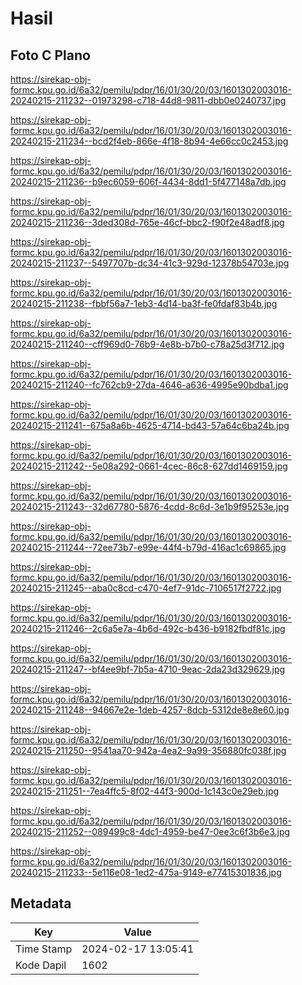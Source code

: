 # Hasil

## Foto C Plano

https://sirekap-obj-formc.kpu.go.id/6a32/pemilu/pdpr/16/01/30/20/03/1601302003016-20240215-211232--01973298-c718-44d8-9811-dbb0e0240737.jpg

https://sirekap-obj-formc.kpu.go.id/6a32/pemilu/pdpr/16/01/30/20/03/1601302003016-20240215-211234--bcd2f4eb-866e-4f18-8b94-4e66cc0c2453.jpg

https://sirekap-obj-formc.kpu.go.id/6a32/pemilu/pdpr/16/01/30/20/03/1601302003016-20240215-211236--b9ec6059-606f-4434-8dd1-5f477148a7db.jpg

https://sirekap-obj-formc.kpu.go.id/6a32/pemilu/pdpr/16/01/30/20/03/1601302003016-20240215-211236--3ded308d-765e-46cf-bbc2-f90f2e48adf8.jpg

https://sirekap-obj-formc.kpu.go.id/6a32/pemilu/pdpr/16/01/30/20/03/1601302003016-20240215-211237--5497707b-dc34-41c3-929d-12378b54703e.jpg

https://sirekap-obj-formc.kpu.go.id/6a32/pemilu/pdpr/16/01/30/20/03/1601302003016-20240215-211238--fbbf56a7-1eb3-4d14-ba3f-fe0fdaf83b4b.jpg

https://sirekap-obj-formc.kpu.go.id/6a32/pemilu/pdpr/16/01/30/20/03/1601302003016-20240215-211240--cff969d0-76b9-4e8b-b7b0-c78a25d3f712.jpg

https://sirekap-obj-formc.kpu.go.id/6a32/pemilu/pdpr/16/01/30/20/03/1601302003016-20240215-211240--fc762cb9-27da-4646-a636-4995e90bdba1.jpg

https://sirekap-obj-formc.kpu.go.id/6a32/pemilu/pdpr/16/01/30/20/03/1601302003016-20240215-211241--675a8a6b-4625-4714-bd43-57a64c6ba24b.jpg

https://sirekap-obj-formc.kpu.go.id/6a32/pemilu/pdpr/16/01/30/20/03/1601302003016-20240215-211242--5e08a292-0661-4cec-86c8-627dd1469159.jpg

https://sirekap-obj-formc.kpu.go.id/6a32/pemilu/pdpr/16/01/30/20/03/1601302003016-20240215-211243--32d67780-5876-4cdd-8c6d-3e1b9f95253e.jpg

https://sirekap-obj-formc.kpu.go.id/6a32/pemilu/pdpr/16/01/30/20/03/1601302003016-20240215-211244--72ee73b7-e99e-44f4-b79d-416ac1c69865.jpg

https://sirekap-obj-formc.kpu.go.id/6a32/pemilu/pdpr/16/01/30/20/03/1601302003016-20240215-211245--aba0c8cd-c470-4ef7-91dc-7106517f2722.jpg

https://sirekap-obj-formc.kpu.go.id/6a32/pemilu/pdpr/16/01/30/20/03/1601302003016-20240215-211246--2c6a5e7a-4b6d-492c-b436-b9182fbdf81c.jpg

https://sirekap-obj-formc.kpu.go.id/6a32/pemilu/pdpr/16/01/30/20/03/1601302003016-20240215-211247--bf4ee9bf-7b5a-4710-9eac-2da23d329629.jpg

https://sirekap-obj-formc.kpu.go.id/6a32/pemilu/pdpr/16/01/30/20/03/1601302003016-20240215-211248--94667e2e-1deb-4257-8dcb-5312de8e8e60.jpg

https://sirekap-obj-formc.kpu.go.id/6a32/pemilu/pdpr/16/01/30/20/03/1601302003016-20240215-211250--9541aa70-942a-4ea2-9a99-356880fc038f.jpg

https://sirekap-obj-formc.kpu.go.id/6a32/pemilu/pdpr/16/01/30/20/03/1601302003016-20240215-211251--7ea4ffc5-8f02-44f3-900d-1c143c0e29eb.jpg

https://sirekap-obj-formc.kpu.go.id/6a32/pemilu/pdpr/16/01/30/20/03/1601302003016-20240215-211252--089499c8-4dc1-4959-be47-0ee3c6f3b6e3.jpg

https://sirekap-obj-formc.kpu.go.id/6a32/pemilu/pdpr/16/01/30/20/03/1601302003016-20240215-211233--5e116e08-1ed2-475a-9149-e77415301836.jpg


## Metadata

| Key        | Value               |
| ---------- | ------------------- |
| Time Stamp | 2024-02-17 13:05:41 |
| Kode Dapil | 1602                |



